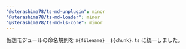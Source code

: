 ```yaml
---
"@sterashima78/ts-md-unplugin": minor
"@sterashima78/ts-md-loader": minor
"@sterashima78/ts-md-ls-core": minor
---
```

仮想モジュールの命名規則を `${filename}__${chunk}.ts` に統一しました。
